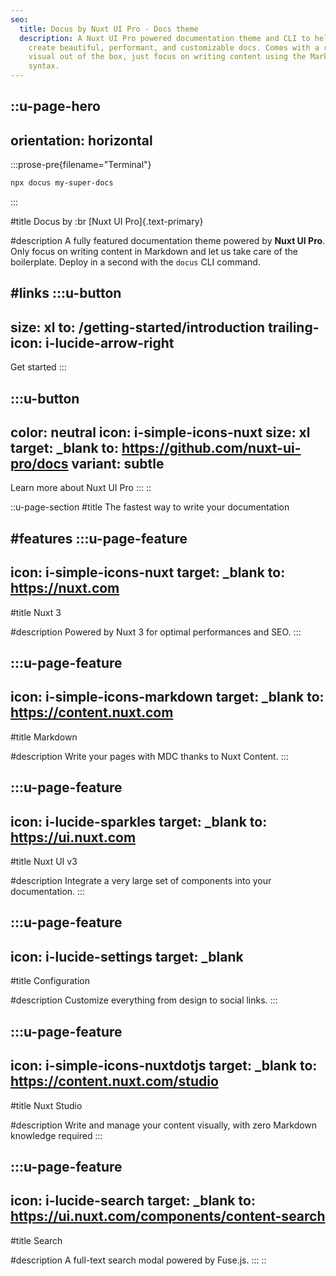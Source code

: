 ```yaml
---
seo:
  title: Docus by Nuxt UI Pro - Docs theme
  description: A Nuxt UI Pro powered documentation theme and CLI to help you
    create beautiful, performant, and customizable docs. Comes with a ready
    visual out of the box, just focus on writing content using the Markdown
    syntax.
---
```


::u-page-hero
---
orientation: horizontal
---
  :::prose-pre{filename="Terminal"}
  ```bash
  npx docus my-super-docs
  ```
  :::

#title
Docus by :br [Nuxt UI Pro]{.text-primary}

#description
A fully featured documentation theme powered by **Nuxt UI Pro**. Only focus on writing content in Markdown and let us take care of the boilerplate. Deploy in a second with the `docus` CLI command.

#links
  :::u-button
  ---
  size: xl
  to: /getting-started/introduction
  trailing-icon: i-lucide-arrow-right
  ---
  Get started
  :::

  :::u-button
  ---
  color: neutral
  icon: i-simple-icons-nuxt
  size: xl
  target: _blank
  to: https://github.com/nuxt-ui-pro/docs
  variant: subtle
  ---
  Learn more about Nuxt UI Pro
  :::
::

::u-page-section
#title
The fastest way to write your documentation

#features
  :::u-page-feature
  ---
  icon: i-simple-icons-nuxt
  target: _blank
  to: https://nuxt.com
  ---
  #title
  Nuxt 3
  
  #description
  Powered by Nuxt 3 for optimal performances and SEO.
  :::

  :::u-page-feature
  ---
  icon: i-simple-icons-markdown
  target: _blank
  to: https://content.nuxt.com
  ---
  #title
  Markdown
  
  #description
  Write your pages with MDC thanks to Nuxt Content.
  :::

  :::u-page-feature
  ---
  icon: i-lucide-sparkles
  target: _blank
  to: https://ui.nuxt.com
  ---
  #title
  Nuxt UI v3
  
  #description
  Integrate a very large set of components into your documentation.
  :::

  :::u-page-feature
  ---
  icon: i-lucide-settings
  target: _blank
  ---
  #title
  Configuration
  
  #description
  Customize everything from design to social links.
  :::

  :::u-page-feature
  ---
  icon: i-simple-icons-nuxtdotjs
  target: _blank
  to: https://content.nuxt.com/studio
  ---
  #title
  Nuxt Studio
  
  #description
  Write and manage your content visually, with zero Markdown knowledge required
  :::

  :::u-page-feature
  ---
  icon: i-lucide-search
  target: _blank
  to: https://ui.nuxt.com/components/content-search
  ---
  #title
  Search
  
  #description
  A full-text search modal powered by Fuse.js.
  :::
::
